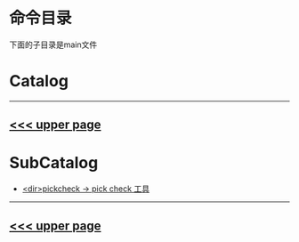 # 命令目录

下面的子目录是main文件

# Catalog
---
[<<< upper page](../README.md)
---

# SubCatalog

* [\<dir>pickcheck -> pick check 工具](./pickcheck/README.md)
---
[<<< upper page](../README.md)
---
